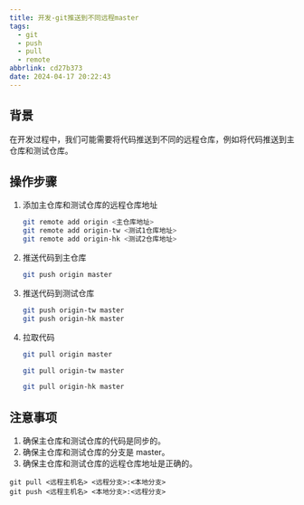 ```yaml
---
title: 开发-git推送到不同远程master
tags:
  - git
  - push
  - pull
  - remote
abbrlink: cd27b373
date: 2024-04-17 20:22:43
---
```


## 背景

在开发过程中，我们可能需要将代码推送到不同的远程仓库，例如将代码推送到主仓库和测试仓库。

## 操作步骤

1. 添加主仓库和测试仓库的远程仓库地址

   ```bash
   git remote add origin <主仓库地址>
   git remote add origin-tw <测试1仓库地址>
   git remote add origin-hk <测试2仓库地址>
   ```

2. 推送代码到主仓库

   ```bash
   git push origin master
   ```

3. 推送代码到测试仓库

   ```bash
   git push origin-tw master
   git push origin-hk master
   ```

4. 拉取代码

   ```bash
   git pull origin master
   ```

   ```bash
   git pull origin-tw master
   ```

   ```bash
   git pull origin-hk master
   ```

## 注意事项

1. 确保主仓库和测试仓库的代码是同步的。
2. 确保主仓库和测试仓库的分支是 master。
3. 确保主仓库和测试仓库的远程仓库地址是正确的。

```
git pull <远程主机名> <远程分支>:<本地分支>
git push <远程主机名> <本地分支>:<远程分支>
```
